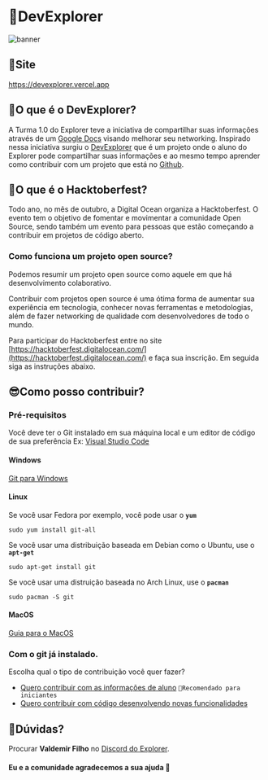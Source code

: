 # 🚀DevExplorer

![banner](https://user-images.githubusercontent.com/6961638/193600250-667e66d5-7194-4e04-9bae-6e0bb016a79e.png)

## 🔗Site

<a href="https://devexplorer.vercel.app" target="_blank" rel="noopener noreferrer">https://devexplorer.vercel.app</a>

## 🚀O que é o DevExplorer?

A Turma 1.0 do Explorer teve a iniciativa de compartilhar suas informações através de um [Google Docs](https://docs.google.com/spreadsheets/d/1SsZ9JL6ADQQ2vDfT-bXqo21PH87N_HjzKIoEeaZL-Rc/edit#gid=0) visando melhorar seu networking.
Inspirado nessa iniciativa surgiu o [DevExplorer](http://devexplorer.vercel.app/) que é um projeto onde o aluno do Explorer pode compartilhar suas informações e ao mesmo tempo aprender como contribuir com um projeto que está no [Github](https://github.com).

## 🎃O que é o Hacktoberfest?

Todo ano, no mês de outubro, a Digital Ocean organiza a Hacktoberfest. O evento tem o objetivo de fomentar e movimentar a comunidade Open Source, sendo também um evento para pessoas que estão começando a contribuir em projetos de código aberto.

### Como funciona um projeto open source?

Podemos resumir um projeto open source como aquele em que há desenvolvimento colaborativo.

Contribuir com projetos open source é uma ótima forma de aumentar sua experiência em tecnologia, conhecer novas ferramentas e metodologias, além de fazer networking de qualidade com desenvolvedores de todo o mundo.

Para participar do Hacktoberfest entre no site [https://hacktoberfest.digitalocean.com/](https://hacktoberfest.digitalocean.com/) e faça sua inscrição. Em seguida siga as instruções abaixo.

## 😎Como posso contribuir?

### Pré-requisitos

Você deve ter o Git instalado em sua máquina local e um editor de código de sua preferência Ex: [Visual Studio Code](https://code.visualstudio.com/)

#### Windows
[Git para Windows](https://git-scm.com/download/windows)

#### Linux
Se você usar Fedora por exemplo, você pode usar o **`yum`**
```
sudo yum install git-all
```
Se você usar uma distribuição baseada em Debian como o Ubuntu, use o **`apt-get`**
```
sudo apt-get install git
```
Se você usar uma distruição baseada no Arch Linux, use o **`pacman`**
```
sudo pacman -S git
```

#### MacOS
[Guia para o MacOS](https://efficient-sloth-d85.notion.site/macOS-9463f0689d0a4c4098a6d64f01016f43)

### Com o git já instalado.

Escolha qual o tipo de contribuição você quer fazer?

- [Quero contribuir com as informações de aluno](https://github.com/valdemirfilho/devexplorer/blob/main/CONTRIBUTING.md) `👶Recomendado para iniciantes`
- [Quero contribuir com código desenvolvendo novas funcionalidades](https://github.com/valdemirfilho/devexplorer/blob/main/CONTRIBUTING2.md)

## 🤔Dúvidas?

Procurar **Valdemir Filho** no [Discord do Explorer](https://discord.com/channels/327861810768117763/956248170915045386).

#### Eu e a comunidade agradecemos a sua ajuda 💜
